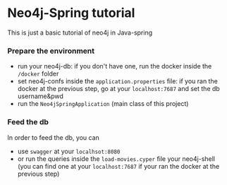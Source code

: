 # Neo4j-Spring tutorial
This is just a basic tutorial of neo4j in Java-spring

### Prepare the environment
- run your neo4j-db: if you don't have one, run the docker inside the `/docker` folder
- set neo4j-confs inside the `application.properties` file: if you ran the docker at the previous step, go at your `localhost:7687` and set the db username&pwd
- run the `Neo4jSpringApplication` (main class of this project)

### Feed the db
In order to feed the db, you can 
- use `swagger` at your `localhsot:8080`
- or run the queries inside the `load-movies.cyper` file your neo4j-shell (you can find one at your `localhost:7687` if your ran the docker at the previous step)